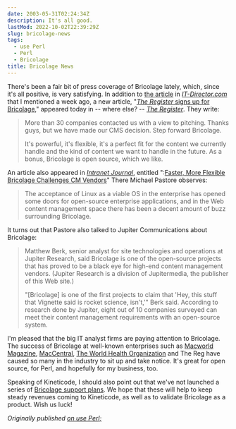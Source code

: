 ```yaml
---
date: 2003-05-31T02:24:34Z
description: It's all good.
lastMod: 2022-10-02T22:39:29Z
slug: bricolage-news
tags:
  - use Perl
  - Perl
  - Bricolage
title: Bricolage News
---
```


There's been a fair bit of press coverage of Bricolage lately, which, since it's
all positive, is very satisfying. In addition to [the article] in
*[IT-Director.com]* that I mentioned a week ago, a new article, "[*The Register*
signs up for Bricolage,]" appeared today in -- where else? -- *[The Register]*.
They write:

> More than 30 companies contacted us with a view to pitching. Thanks guys, but
> we have made our CMS decision. Step forward Bricolage. 
> 
> It's powerful, it's flexible, it's a perfect fit for the content we currently
> handle and the kind of content we want to handle in the future. As a bonus,
> Bricolage is open source, which we like. 

An article also appeared in *[Intranet Journal]*, entitled ":[Faster, More
Flexible Bricolage Challenges CM Vendors]" There Michael Pastore observes:

> The acceptance of Linux as a viable OS in the enterprise has opened some doors
> for open-source enterprise applications, and in the Web content management
> space there has been a decent amount of buzz surrounding Bricolage. 

It turns out that Pastore also talked to Jupiter Communications about Bricolage:

> Matthew Berk, senior analyst for site technologies and operations at Jupiter
> Research, said Bricolage is one of the open-source projects that has proved to
> be a black eye for high-end content management vendors. (Jupiter Research is a
> division of Jupitermedia, the publisher of this Web site.) 
>
> "[Bricolage] is one of the first projects to claim that 'Hey, this stuff that
> Vignette said is rocket science, isn't,'" Berk said. According to research
> done by Jupiter, eight out of 10 companies surveyed can meet their content
> management requirements with an open-source system. 

I'm pleased that the big IT analyst firms are paying attention to Bricolage. The
success of Bricolage at well-known enterprises such as [Macworld Magazine],
[MacCentral], [The World Health Organization] and The Reg have caused so many in
the industry to sit up and take notice. It's great for open source, for Perl,
and hopefully for my business, too.

Speaking of Kineticode, I should also point out that we've not launched a series
of [Bricolage support plans]. We hope that these will help to keep steady
revenues coming to Kineticode, as well as to validate Bricolage as a product.
Wish us luck!

*Originally published [on use Perl;]*

  [the article]: http://www.it-director.com/article.php?articleid=10868
  [IT-Director.com]: http://www.it-director.com/
  [*The Register* signs up for Bricolage,]: http://www.theregister.co.uk/content/31/30959.html
  [The Register]: http://www.theregister.co.uk/
  [Intranet Journal]: http://www.intranetjournal.com/
  [Faster, More Flexible Bricolage Challenges CM Vendors]: http://www.intranetjournal.com/articles/200305/ij_05_05_03a.html
  [Macworld Magazine]: http://www.macworld.com/
  [MacCentral]: http://maccentral.macworld.com/
  [The World Health Organization]: http://www.who.int/
  [Bricolage support plans]: http://kineticode.com/services/index1.html
  [on use Perl;]: https://use-perl.github.io/user/Theory/journal/12530/
    "use.perl.org journal of Theory: “Bricolage News”"
